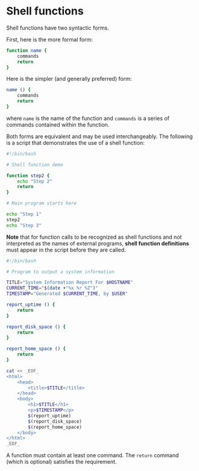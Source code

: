 # Shell functions

Shell functions have two syntactic forms.

First, here is the more formal form:

```bash
function name {
    commands
    return
}
```

Here is the simpler (and generally preferred) form:

```bash
name () {
    commands
    return
}
```

where `name` is the name of the function and `commands` is a series of commands contained within the function.

Both forms are equivalent and may be used interchangeably. The following is a script that demonstrates the use of a shell function:

```bash
#!/bin/bash

# Shell function demo

function step2 {
    echo "Step 2"
    return
}

# Main program starts here

echo "Step 1"
step2
echo "Step 3"

```

**Note** that for function calls to be recognized as shell functions and not interpreted as the names of external programs, **shell function definitions** must appear in the script before they are called.

```bash
#!/bin/bash

# Program to output a system information

TITLE="System Information Report For $HOSTNAME"
CURRENT_TIME="$(date +"%x %r %Z")"
TIMESTAMP="Generated $CURRENT_TIME, by $USER"

report_uptime () {
    return
}

report_disk_space () {
    return
}

report_home_space () {
    return
}

cat << _EOF_
<html>
    <head>
        <title>$TITLE</title>
    </head>
    <body>
        <h1>$TITLE</h1>
        <p>$TIMESTAMP</p>
        $(report_uptime)
        $(report_disk_space)
        $(report_home_space)
    </body>
</html>
_EOF_

```

A function must contain at least one command. The `return` command (which is optional) satisfies the requirement.

